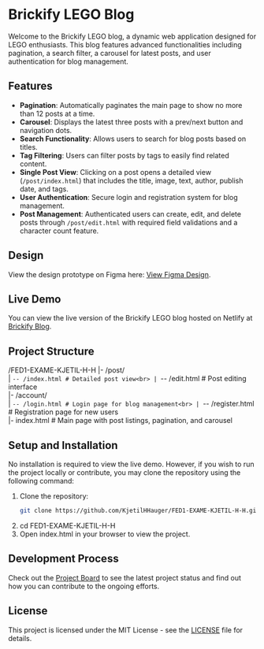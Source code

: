 # Brickify LEGO Blog

Welcome to the Brickify LEGO blog, a dynamic web application designed for LEGO enthusiasts. This blog features advanced functionalities including pagination, a search filter, a carousel for latest posts, and user authentication for blog management.

## Features

- **Pagination**: Automatically paginates the main page to show no more than 12 posts at a time.
- **Carousel**: Displays the latest three posts with a prev/next button and navigation dots.
- **Search Functionality**: Allows users to search for blog posts based on titles.
- **Tag Filtering**: Users can filter posts by tags to easily find related content.
- **Single Post View**: Clicking on a post opens a detailed view (`/post/index.html`) that includes the title, image, text, author, publish date, and tags.
- **User Authentication**: Secure login and registration system for blog management.
- **Post Management**: Authenticated users can create, edit, and delete posts through `/post/edit.html` with required field validations and a character count feature.

## Design

View the design prototype on Figma here: [View Figma Design](https://www.figma.com/design/hYvyeaPiUNAysrPvs4vJPT/Brickify?node-id=2-10&t=ZzkqrfGnbHZuUROY-1).


## Live Demo

You can view the live version of the Brickify LEGO blog hosted on Netlify at [Brickify Blog](https://khh-bloggie.netlify.app/).

## Project Structure

/FED1-EXAME-KJETIL-H-H
|- /post/<br>
| `-- /index.html # Detailed post view<br>
| `-- /edit.html # Post editing interface<br>
|- /account/<br>
| `-- /login.html # Login page for blog management<br>
| `-- /register.html # Registration page for new users<br>
|- index.html # Main page with post listings, pagination, and carousel<br>



## Setup and Installation

No installation is required to view the live demo. However, if you wish to run the project locally or contribute, you may clone the repository using the following command:

1. Clone the repository:
   ```bash
   git clone https://github.com/KjetilHHauger/FED1-EXAME-KJETIL-H-H.git
2. cd FED1-EXAME-KJETIL-H-H
3. Open index.html in your browser to view the project.


## Development Process

Check out the [Project Board](https://github.com/yourusername/yourrepository/projects/1) to see the latest project status and find out how you can contribute to the ongoing efforts.

## License

This project is licensed under the MIT License - see the [LICENSE](LICENSE) file for details.

